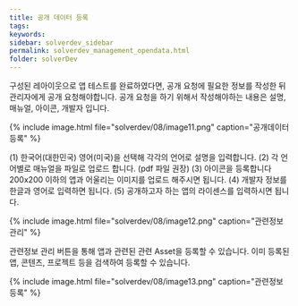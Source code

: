 ```yaml
---
title: 공개 데이터 등록
tags: 
keywords:
sidebar: solverdev_sidebar
permalink: solverdev_management_opendata.html
folder: solverDev
--- 
```



구성된 레아이웃으로 앱 테스트를 완료하였다면, 공개 요청에 필요한 정보를 작성한 뒤 관리자에게 공개 요청해야합니다. 공개 요청을 하기 위해서 작성해야하는 내용은 설명, 매뉴얼, 아이콘, 개발자 입니다.

{% include image.html file="solverdev/08/image11.png" caption="공개데이터 등록" %}

(1) 한국어(대한민국) 영어(미국)을 선택해 각각의 언어로 설명을 입력합니다.
(2) 각 언어별로 매뉴얼을 파일로 업로드 합니다. (pdf 파일 권장)
(3) 아이콘을 등록합니다 200x200 이하의 앱과 어울리는 이미지를 업로드 해주시면 됩니다.
(4) 개발자 정보를 한글과 영어로 입력하면 됩니다.
(5) 공개하고자 하는 앱의 라이센스를 입력하시면 됩니다.

{% include image.html file="solverdev/08/image12.png" caption="관련정보 관리" %}

관련정보 관리 버튼을 통해 앱과 관련된 관련 Asset을 등록할 수 있습니다. 이미 등록된 앱, 콘텐츠, 프로젝트 등을 검색하여 등록할 수 있습니다.

{% include image.html file="solverdev/08/image13.png" caption="관련정보 등록" %}